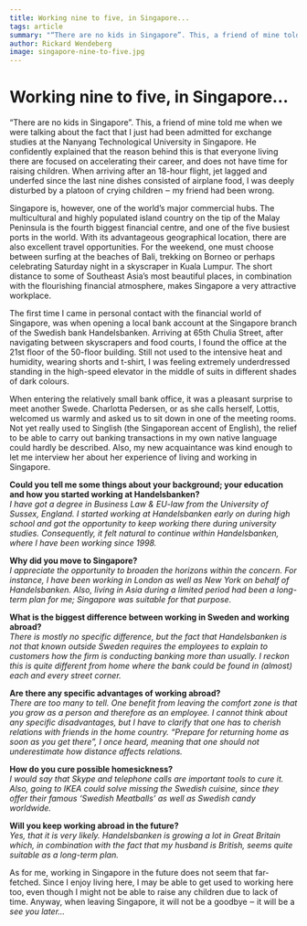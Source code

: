 ```yaml
---
title: Working nine to five, in Singapore...
tags: article
summary: "“There are no kids in Singapore”. This, a friend of mine told me when we were talking about the fact that I just had been admitted for exchange studies at the Nanyang Technological University in Singapore."
author: Rickard Wendeberg
image: singapore-nine-to-five.jpg
---
```


# Working nine to five, in Singapore…
“There are no kids in Singapore”. This, a friend of mine told me when we were talking about the fact that I just had been admitted for exchange studies at the Nanyang Technological University in Singapore. He confidently explained that the reason behind this is that everyone living there are focused on accelerating their career, and does not have time for raising children. When arriving after an 18-hour flight, jet lagged and underfed since the last nine dishes consisted of airplane food, I was deeply disturbed by a platoon of crying children ‒ my friend had been wrong.

Singapore is, however, one of the world’s major commercial hubs. The multicultural and highly populated island country on the tip of the Malay Peninsula is the fourth biggest financial centre, and one of the five busiest ports in the world. With its advantageous geographical location, there are also excellent travel opportunities. For the weekend, one must choose between surfing at the beaches of Bali, trekking on Borneo or perhaps celebrating Saturday night in a skyscraper in Kuala Lumpur. The short distance to some of Southeast Asia’s most beautiful places, in combination with the flourishing financial atmosphere, makes Singapore a very attractive workplace. 

The first time I came in personal contact with the financial world of Singapore, was when opening a local bank account at the Singapore branch of the Swedish bank Handelsbanken. Arriving at 65th Chulia Street, after navigating between skyscrapers and food courts, I found the office at the 21st floor of the 50-floor building. Still not used to the intensive heat and humidity, wearing shorts and t-shirt, I was feeling extremely underdressed standing in the high-speed elevator in the middle of suits in different shades of dark colours.

When entering the relatively small bank office, it was a pleasant surprise to meet another Swede. Charlotta Pedersen, or as she calls herself, Lottis, welcomed us warmly and asked us to sit down in one of the meeting rooms. Not yet really used to Singlish (the Singaporean accent of English), the relief to be able to carry out banking transactions in my own native language could hardly be described. Also, my new acquaintance was kind enough to let me interview her about her experience of living and working in Singapore.

**Could you tell me some things about your background; your education and how you started working at Handelsbanken?**  
*I have got a degree in Business Law & EU-law from the University of Sussex, England. I started working at Handelsbanken early on during high school and got the opportunity to keep working there during university studies. Consequently, it felt natural to continue within Handelsbanken, where I have been working since 1998.*

**Why did you move to Singapore?**  
*I appreciate the opportunity to broaden the horizons within the concern. For instance, I have been working in London as well as New York on behalf of Handelsbanken. Also, living in Asia during a limited period had been a long-term plan for me; Singapore was suitable for that purpose.*

**What is the biggest difference between working in Sweden and working abroad?**  
*There is mostly no specific difference, but the fact that Handelsbanken is not that known outside Sweden requires the employees to explain to customers how the firm is conducting banking more than usually. I reckon this is quite different from home where the bank could be found in (almost) each and every street corner.*

**Are there any specific advantages of working abroad?**  
*There are too many to tell. One benefit from leaving the comfort zone is that you grow as a person and therefore as an employee. I cannot think about any specific disadvantages, but I have to clarify that one has to cherish relations with friends in the home country. “Prepare for returning home as soon as you get there”, I once heard, meaning that one should not underestimate how distance affects relations.*

**How do you cure possible homesickness?**  
*I would say that Skype and telephone calls are important tools to cure it. Also, going to IKEA could solve missing the Swedish cuisine, since they offer their famous ‘Swedish Meatballs’ as well as Swedish candy worldwide.*

**Will you keep working abroad in the future?**  
*Yes, that it is very likely. Handelsbanken is growing a lot in Great Britain which, in combination with the fact that my husband is British, seems quite suitable as a long-term plan.*

As for me, working in Singapore in the future does not seem that far-fetched. Since I enjoy living here, I may be able to get used to working here too, even though I might not be able to raise any children due to lack of time.
Anyway, when leaving Singapore, it will not be a goodbye ‒ it will be a *see you later...*
